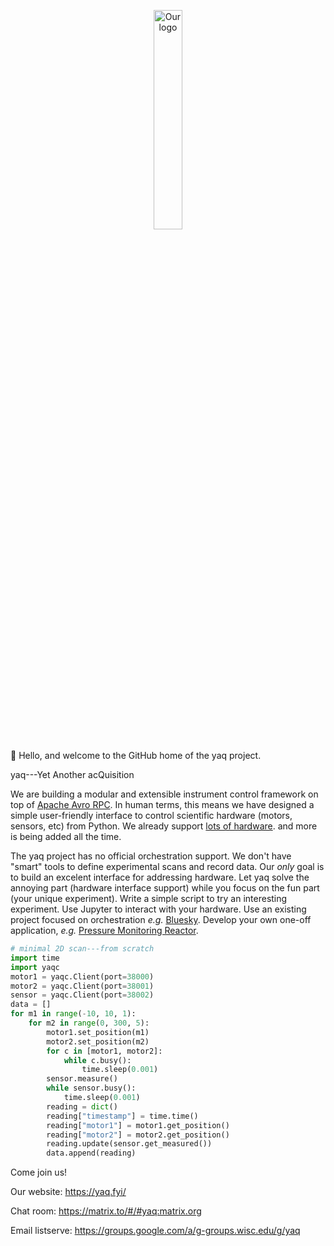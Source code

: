 <p align="center">
<img 
    style="display: block; 
           margin-left: auto;
           margin-right: auto;
           width: 30%;
           align: center;"
    src="https://raw.githubusercontent.com/yaq-project/yaq-fyi/main/logos/yaq-logo-411x256.png" 
    alt="Our logo">
</img>
</p>
  
👋 Hello, and welcome to the GitHub home of the yaq project.

yaq---Yet Another acQuisition

We are building a modular and extensible instrument control framework on top of [Apache Avro RPC](https://avro.apache.org/docs/1.11.1/specification/). 
In human terms, this means we have designed a simple user-friendly interface to control scientific hardware (motors, sensors, etc) from Python.
We already support [lots of hardware](https://yaq.fyi/hardware/). and more is being added all the time.

The yaq project has no official orchestration support.
We don't have "smart" tools to define experimental scans and record data.
Our _only_ goal is to build an excelent interface for addressing hardware.
Let yaq solve the annoying part (hardware interface support) while you focus on the fun part (your unique experiment).
Write a simple script to try an interesting experiment.
Use Jupyter to interact with your hardware.
Use an existing project focused on orchestration _e.g._ [Bluesky](https://blueskyproject.io/).
Develop your own one-off application, _e.g._ [Pressure Monitoring Reactor](https://github.com/uw-madison-chem-shops/pressure-monitoring-reactor).

```python
# minimal 2D scan---from scratch
import time
import yaqc
motor1 = yaqc.Client(port=38000)
motor2 = yaqc.Client(port=38001)
sensor = yaqc.Client(port=38002)
data = []
for m1 in range(-10, 10, 1):
    for m2 in range(0, 300, 5):
        motor1.set_position(m1)
        motor2.set_position(m2)
        for c in [motor1, motor2]:
            while c.busy():
                time.sleep(0.001)
        sensor.measure()
        while sensor.busy():
            time.sleep(0.001)
        reading = dict()
        reading["timestamp"] = time.time()
        reading["motor1"] = motor1.get_position()
        reading["motor2"] = motor2.get_position()
        reading.update(sensor.get_measured())
        data.append(reading)
```

Come join us!

Our website: https://yaq.fyi/

Chat room: https://matrix.to/#/#yaq:matrix.org

Email listserve: https://groups.google.com/a/g-groups.wisc.edu/g/yaq
